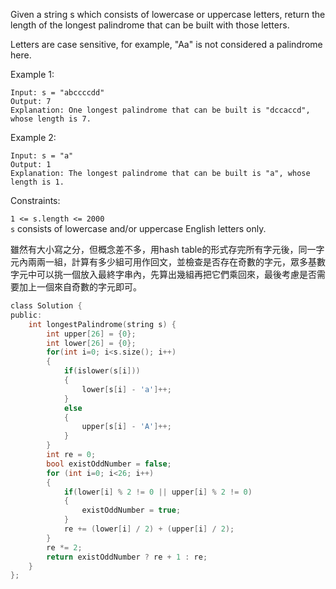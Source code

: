 Given a string s which consists of lowercase or uppercase letters, return the length of the longest palindrome that can be built with those letters.

Letters are case sensitive, for example, "Aa" is not considered a palindrome here.

 

Example 1:
```
Input: s = "abccccdd"
Output: 7
Explanation: One longest palindrome that can be built is "dccaccd", whose length is 7.
```
Example 2:
```
Input: s = "a"
Output: 1
Explanation: The longest palindrome that can be built is "a", whose length is 1.
 ```

Constraints:  

``1 <= s.length <= 2000``  
``s`` consists of lowercase and/or uppercase English letters only.  
  
雖然有大小寫之分，但概念差不多，用hash table的形式存完所有字元後，同一字元內兩兩一組，計算有多少組可用作回文，並檢查是否存在奇數的字元，眾多基數字元中可以挑一個放入最終字串內，先算出幾組再把它們乘回來，最後考慮是否需要加上一個來自奇數的字元即可。
```c
class Solution {
public:
    int longestPalindrome(string s) {
        int upper[26] = {0};
        int lower[26] = {0};
        for(int i=0; i<s.size(); i++)
        {
            if(islower(s[i]))
            {
                lower[s[i] - 'a']++;
            }
            else
            {
                upper[s[i] - 'A']++;
            }
        }
        int re = 0;
        bool existOddNumber = false;
        for (int i=0; i<26; i++)
        {
            if(lower[i] % 2 != 0 || upper[i] % 2 != 0)
            {
                existOddNumber = true;
            }
            re += (lower[i] / 2) + (upper[i] / 2);
        }
        re *= 2;
        return existOddNumber ? re + 1 : re;
    }
};
```
